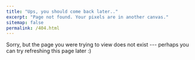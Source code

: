 ```yaml
---
title: "Ups, you should come back later.."
excerpt: "Page not found. Your pixels are in another canvas."
sitemap: false
permalink: /404.html
---
```


Sorry, but the page you were trying to view does not exist --- perhaps you can try refreshing this page later :)

<script type="text/javascript">
  var GOOG_FIXURL_LANG = 'en';
  var GOOG_FIXURL_SITE = '{{ site.url }}'
</script>
<script type="text/javascript"
  src="//linkhelp.clients.google.com/tbproxy/lh/wm/fixurl.js">
</script>
